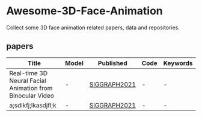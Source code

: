 # Awesome-3D-Face-Animation

Collect some 3D face animation related papers, data and repositories.

## papers

| Title                  | Model                  | Published                                                    | Code                                                         | Keywords                                                     |
| ---------------------- | ---------------------- | ------------------------------------------------------------ | ------------------------------------------------------------ | ------------------------------------------------------------ |
|Real-time 3D Neural Facial Animation from Binocular Video | - | [SIGGRAPH2021](https://dl.acm.org/doi/pdf/10.1145/3450626.3459806) | - |- |
|a;sdlkfj;lkasdjfl;k | - | [SIGGRAPH2021](https://dl.acm.org/doi/pdf/10.1145/3450626.3459806) | - |- |

